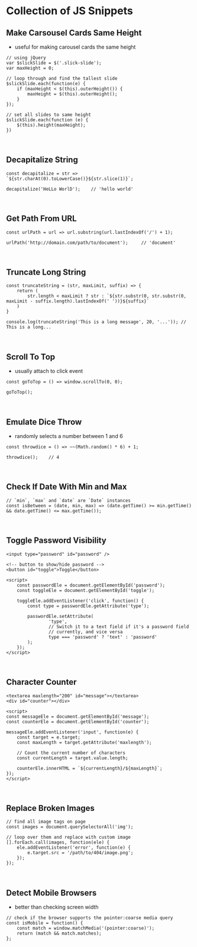 # Collection of JS Snippets

## Make Carsousel Cards Same Height
- useful for making carousel cards the same height
```
// using jQuery
var $slickSlide = $('.slick-slide');
var maxHeight = 0;

// loop through and find the tallest slide
$slickSlide.each(function(e) {
	if (maxHeight < $(this).outerHeight()) {
		maxHeight = $(this).outerHeight();
	}
});

// set all slides to same height
$slickSlide.each(function (e) {
	$(this).height(maxHeight);
})
```
<br>

## Decapitalize String
```
const decapitalize = str => `${str.charAt(0).toLowerCase()}${str.slice(1)}`;

decapitalize('HeLLo WorlD');    // 'hello world'
```
<br>

## Get Path From URL
```
const urlPath = url => url.substring(url.lastIndexOf('/') + 1);

urlPath('http://domain.com/path/to/document');     // 'document'
```
<br>

## Truncate Long String
```
const truncateString = (str, maxLimit, suffix) => {
	return (
		str.length < maxLimit ? str : `${str.substr(0, str.substr(0, maxLimit - suffix.length).lastIndexOf(' '))}${suffix}`
	)
}

console.log(truncateString('This is a long message', 20, '...')); // This is a long...
```
<br>

## Scroll To Top
- usually attach to click event
```
const goToTop = () => window.scrollTo(0, 0);

goToTop();
```
<br>

## Emulate Dice Throw
- randomly selects a number between 1 and 6
```
const throwdice = () => ~~(Math.random() * 6) + 1;

throwdice();    // 4
```
<br>

## Check If Date With Min and Max
```
// `min`, `max` and `date` are `Date` instances
const isBetween = (date, min, max) => (date.getTime() >= min.getTime() && date.getTime() <= max.getTime());
```
<br>

## Toggle Password Visibility
```
<input type="password" id="password" />

<!-- button to show/hide password -->
<button id="toggle">Toggle</button>

<script>
	const passwordEle = document.getElementById('password');
	const toggleEle = document.getElementById('toggle');

	toggleEle.addEventListener('click', function() {
		const type = passwordEle.getAttribute('type');

		passwordEle.setAttribute(
				'type',
				// Switch it to a text field if it's a password field
				// currently, and vice versa
				type === 'password' ? 'text' : 'password'
		);
	});
</script>
```
<br>

## Character Counter
```
<textarea maxlength="200" id="message"></textarea>
<div id="counter"></div>

<script>
const messageEle = document.getElementById('message');
const counterEle = document.getElementById('counter');

messageEle.addEventListener('input', function(e) {
	const target = e.target;
	const maxLength = target.getAttribute('maxlength');

	// Count the current number of characters
	const currentLength = target.value.length;

	counterEle.innerHTML = `${currentLength}/${maxLength}`;
});
</script>
```
<br>

## Replace Broken Images
```
// find all image tags on page
const images = document.querySelectorAll('img');

// loop over them and replace with custom image
[].forEach.call(images, function(ele) {
	ele.addEventListener('error', function(e) {
		e.target.src = '/path/to/404/image.png';
	});
});
```
<br>

## Detect Mobile Browsers
- better than checking screen width
```
// check if the browser supports the pointer:coarse media query
const isMobile = function() {
	const match = window.matchMedia('(pointer:coarse)');
	return (match && match.matches);
};
```
<br>
